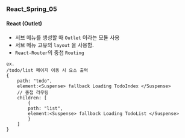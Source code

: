 ### React_Spring_05

#### React (Outlet)
- 서브 메뉴를 생성할 때 `Outlet` 이라는 모듈 사용
- 서브 메뉴 고유의 `layout` 을 사용함.
- `React-Router`의 중첩 `Routing`
```
ex.
/todo/list 페이지 이동 시 요소 출력
{
    path: "todo",
    element:<Suspense> fallback Loading TodoIndex </Suspense>
    // 중첩 라우팅
    children: [
        {
        path: "list",
        element:<Suspense> fallback Loading TodoList </Suspense>
        }
    ]
}
```